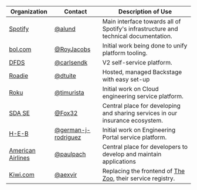 | Organization                       | Contact                                    | Description of Use                                                                  |
| ---------------------------------- | ------------------------------------------ | ----------------------------------------------------------------------------------- |
| [Spotify](https://www.spotify.com) | [@alund](https://github.com/alund)         | Main interface towards all of Spotify's infrastructure and technical documentation. |
| [bol.com](https://www.bol.com)     | [@RoyJacobs](https://github.com/RoyJacobs) | Initial work being done to unify platform tooling.                                  |
| [DFDS](https://www.dfds.com)       | [@carlsendk](https://github.com/carlsendk) | V2 self-service platform.                                                           |
| [Roadie](https://roadie.io)        | [@dtuite](https://github.com/dtuite)       | Hosted, managed Backstage with easy set-up                                          |
| [Roku](https://www.roku.com)       | [@timurista](https://github.com/timurista) | Initial work on Cloud engineering service platform.                                 |
| [SDA SE](https://sda.se)           | [@Fox32](https://github.com/Fox32)         | Central place for developing and sharing services in our insurance ecosystem.       |
| [H-E-B](https://www.heb.com)       | [@german-j-rodriguez](https://github.com/german-j-rodriguez) | Initial work on Engineering Portal service platform.                                 |
| [American Airlines](https://www.aa.com) | [@paulpach](https://github.com/paulpach) | Central place for developers to develop and maintain applications |
| [Kiwi.com](https://kiwi.com)       | [@aexvir](https://github.com/aexvir)       | Replacing the frontend of [The Zoo](https://github.com/kiwicom/the-zoo), their service registry.     |
